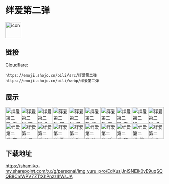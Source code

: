 # 绊爱第二弹
<img src="https://emoji.shojo.cn/bili/src/绊爱第二弹/icon.png" width="50" height="50" alt="icon">

## 链接
Cloudflare:
```
https://emoji.shojo.cn/bili/src/绊爱第二弹
https://emoji.shojo.cn/bili/webp/绊爱第二弹
```
## 展示
<img src="https://emoji.shojo.cn/bili/src/绊爱第二弹/绊爱第二弹-丧.png" width="50" height="50" alt="绊爱第二弹-丧"><img src="https://emoji.shojo.cn/bili/src/绊爱第二弹/绊爱第二弹-啊呜.png" width="50" height="50" alt="绊爱第二弹-啊呜"><img src="https://emoji.shojo.cn/bili/src/绊爱第二弹/绊爱第二弹-生气气.png" width="50" height="50" alt="绊爱第二弹-生气气"><img src="https://emoji.shojo.cn/bili/src/绊爱第二弹/绊爱第二弹-盯.png" width="50" height="50" alt="绊爱第二弹-盯"><img src="https://emoji.shojo.cn/bili/src/绊爱第二弹/绊爱第二弹-忍耐.png" width="50" height="50" alt="绊爱第二弹-忍耐"><img src="https://emoji.shojo.cn/bili/src/绊爱第二弹/绊爱第二弹-紧张.png" width="50" height="50" alt="绊爱第二弹-紧张"><img src="https://emoji.shojo.cn/bili/src/绊爱第二弹/绊爱第二弹-无能狂怒.png" width="50" height="50" alt="绊爱第二弹-无能狂怒"><img src="https://emoji.shojo.cn/bili/src/绊爱第二弹/绊爱第二弹-再见.png" width="50" height="50" alt="绊爱第二弹-再见"><img src="https://emoji.shojo.cn/bili/src/绊爱第二弹/绊爱第二弹-哈？.png" width="50" height="50" alt="绊爱第二弹-哈？"><img src="https://emoji.shojo.cn/bili/src/绊爱第二弹/绊爱第二弹-好耶.png" width="50" height="50" alt="绊爱第二弹-好耶"><img src="https://emoji.shojo.cn/bili/src/绊爱第二弹/绊爱第二弹-充电.png" width="50" height="50" alt="绊爱第二弹-充电"><img src="https://emoji.shojo.cn/bili/src/绊爱第二弹/绊爱第二弹-晕晕.png" width="50" height="50" alt="绊爱第二弹-晕晕"><img src="https://emoji.shojo.cn/bili/src/绊爱第二弹/绊爱第二弹-开始了.png" width="50" height="50" alt="绊爱第二弹-开始了"><img src="https://emoji.shojo.cn/bili/src/绊爱第二弹/绊爱第二弹-撒花.png" width="50" height="50" alt="绊爱第二弹-撒花"><img src="https://emoji.shojo.cn/bili/src/绊爱第二弹/绊爱第二弹-哼.png" width="50" height="50" alt="绊爱第二弹-哼"><img src="https://emoji.shojo.cn/bili/src/绊爱第二弹/绊爱第二弹-酷.png" width="50" height="50" alt="绊爱第二弹-酷"><img src="https://emoji.shojo.cn/bili/src/绊爱第二弹/绊爱第二弹-睡觉.png" width="50" height="50" alt="绊爱第二弹-睡觉"><img src="https://emoji.shojo.cn/bili/src/绊爱第二弹/绊爱第二弹-吃瓜.png" width="50" height="50" alt="绊爱第二弹-吃瓜"><img src="https://emoji.shojo.cn/bili/src/绊爱第二弹/绊爱第二弹-挑衅.png" width="50" height="50" alt="绊爱第二弹-挑衅"><img src="https://emoji.shojo.cn/bili/src/绊爱第二弹/绊爱第二弹-悟了.png" width="50" height="50" alt="绊爱第二弹-悟了">

## 下载地址

https://shamiko-my.sharepoint.com/:u:/g/personal/img_yuru_pro/EdXusjJnISNElk0yE9uqSQQB8CmWPV7ZTtXhPnzzIhWsJA